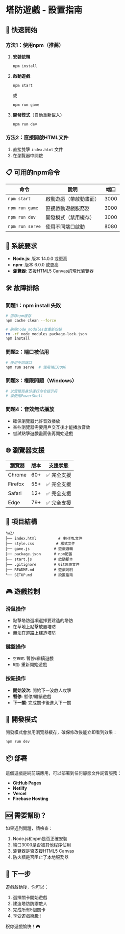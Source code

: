 # 塔防遊戲 - 設置指南

## 🚀 快速開始

### 方法1：使用npm（推薦）

1. **安裝依賴**
   ```bash
   npm install
   ```

2. **啟動遊戲**
   ```bash
   npm start
   ```
   或
   ```bash
   npm run game
   ```

3. **開發模式**（自動重新載入）
   ```bash
   npm run dev
   ```

### 方法2：直接開啟HTML文件

1. 直接雙擊 `index.html` 文件
2. 在瀏覽器中開啟

## 📋 可用的npm命令

| 命令 | 說明 | 端口 |
|------|------|------|
| `npm start` | 啟動遊戲（帶啟動畫面） | 3000 |
| `npm run game` | 直接啟動遊戲服務器 | 3000 |
| `npm run dev` | 開發模式（禁用緩存） | 3000 |
| `npm run serve` | 使用不同端口啟動 | 8080 |

## 🔧 系統要求

- **Node.js**: 版本 14.0.0 或更高
- **npm**: 版本 6.0.0 或更高
- **瀏覽器**: 支援HTML5 Canvas的現代瀏覽器

## 🛠️ 故障排除

### 問題1：npm install 失敗
```bash
# 清除npm緩存
npm cache clean --force

# 刪除node_modules並重新安裝
rm -rf node_modules package-lock.json
npm install
```

### 問題2：端口被佔用
```bash
# 使用不同端口
npm run serve  # 使用端口8080
```

### 問題3：權限問題（Windows）
```bash
# 以管理員身份運行命令提示符
# 或使用PowerShell
```

### 問題4：音效無法播放
- 確保瀏覽器允許音效播放
- 某些瀏覽器需要用戶交互後才能播放音效
- 嘗試點擊遊戲畫面後再開始遊戲

## 🌐 瀏覽器支援

| 瀏覽器 | 版本 | 支援狀態 |
|--------|------|----------|
| Chrome | 60+ | ✅ 完全支援 |
| Firefox | 55+ | ✅ 完全支援 |
| Safari | 12+ | ✅ 完全支援 |
| Edge | 79+ | ✅ 完全支援 |

## 📁 項目結構

```
hw2/
├── index.html          # 主HTML文件
├── style.css          # 樣式文件
├── game.js           # 遊戲邏輯
├── package.json      # npm配置
├── start.js          # 啟動腳本
├── .gitignore        # Git忽略文件
├── README.md         # 遊戲說明
└── SETUP.md          # 設置指南
```

## 🎮 遊戲控制

### 滑鼠操作
- 點擊塔防選項選擇要建造的塔防
- 在草地上點擊放置塔防
- 無法在道路上建造塔防

### 鍵盤操作
- `空白鍵`: 暫停/繼續遊戲
- `R鍵`: 重新開始遊戲

### 按鈕操作
- **開始波次**: 開始下一波敵人攻擊
- **暫停**: 暫停/繼續遊戲
- **下一關**: 完成關卡後進入下一關

## 🔄 開發模式

開發模式會禁用瀏覽器緩存，確保修改後能立即看到效果：

```bash
npm run dev
```

## 📦 部署

這個遊戲是純前端應用，可以部署到任何靜態文件託管服務：

- **GitHub Pages**
- **Netlify**
- **Vercel**
- **Firebase Hosting**

## 🆘 需要幫助？

如果遇到問題，請檢查：

1. Node.js和npm是否正確安裝
2. 端口3000是否被其他程序佔用
3. 瀏覽器是否支援HTML5 Canvas
4. 防火牆是否阻止了本地服務器

## 🎯 下一步

遊戲啟動後，你可以：

1. 選擇關卡開始遊戲
2. 建造塔防防禦敵人
3. 完成所有5個關卡
4. 享受遊戲樂趣！

祝你遊戲愉快！🎮

